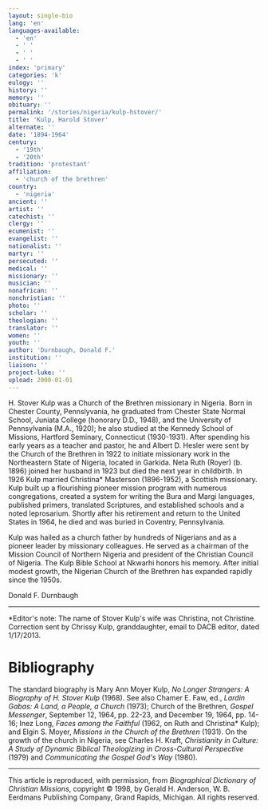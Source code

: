 ```yaml
---
layout: single-bio
lang: 'en'
languages-available:
  - 'en'
  - ' '
  - ' '
  - ' '
index: 'primary'
categories: 'k'
eulogy: ''
history: ''
memory: ''
obituary: ''
permalink: '/stories/nigeria/kulp-hstover/'
title: 'Kulp, Harold Stover'
alternate: ''
date: '1894-1964'
century:
  - '19th'
  - '20th'
tradition: 'protestant'
affiliation:
  - 'church of the brethren'
country:
  - 'nigeria'
ancient: ''
artist: ''
catechist: ''
clergy: ''
ecumenist: ''
evangelist: ''
nationalist: ''
martyr: ''
persecuted: ''
medical: ''
missionary: ''
musician: ''
nonafrican: ''
nonchristian: ''
photo: ''
scholar: ''
theologian: ''
translator: ''
women: ''
youth: ''
author: 'Durnbaugh, Donald F.'
institution: ''
liaison: ''
project-luke: ''
upload: 2000-01-01
---
```


H. Stover Kulp was a Church of the Brethren missionary in Nigeria. Born in Chester County, Pennslyvania, he graduated from Chester State Normal School, Juniata College (honorary D.D., 1948), and the University of Pennsylvania (M.A., 1920); he also studied at the Kennedy School of Missions, Hartford Seminary, Connecticut (1930-1931). After spending his early years as a teacher and pastor, he and Albert D. Hesler were sent by the Church of the Brethren in 1922 to initiate missionary work in the Northeastern State of Nigeria, located in Garkida. Neta Ruth (Royer) (b. 1896) joined her husband in 1923 but died the next year in childbirth. In 1926 Kulp married Christina* Masterson (1896-1952), a Scottish missionary. Kulp built up a flourishing pioneer mission program with numerous congregations, created a system for writing the Bura and Margi languages, published primers, translated Scriptures, and established schools and a noted leprosarium. Shortly after his retirement and return to the United States in 1964, he died and was buried in Coventry, Pennsylvania.

Kulp was hailed as a church father by hundreds of Nigerians and as a pioneer leader by missionary colleagues. He served as a chairman of the Mission Council of Northern Nigeria and president of the Christian Council of Nigeria. The Kulp Bible School at Nkwarhi honors his memory. After initial modest growth, the Nigerian Church of the Brethren has expanded rapidly since the 1950s.

Donald F. Durnbaugh

---

*Editor's note: The name of Stover Kulp's wife was Christina, not Christine. Correction sent by Chrissy Kulp, granddaughter, email to DACB editor, dated 1/17/2013.

# Bibliography

The standard biography is Mary Ann Moyer Kulp, *No Longer Strangers: A Biography of H. Stover Kulp* (1968). See also Chamer E. Faw, ed., *Lardin Gabas: A Land, a People, a Church* (1973); Church of the Brethren, *Gospel Messenger*, September 12, 1964, pp. 22-23, and December 19, 1964, pp. 14-16; Inez Long, *Faces among the Faithful* (1962, on Ruth and Christina* Kulp); and Elgin S. Moyer, *Missions in the Church of the Brethren* (1931). On the growth of the church in Nigeria, see Charles H. Kraft, *Christianity in Culture: A Study of Dynamic Biblical Theologizing in Cross-Cultural Perspective* (1979) and *Communicating the Gospel God's Way* (1980).

---

This article is reproduced, with permission, from *Biographical Dictionary of Christian Missions*, copyright © 1998, by Gerald H. Anderson, W. B. Eerdmans Publishing Company, Grand Rapids, Michigan. All rights reserved.